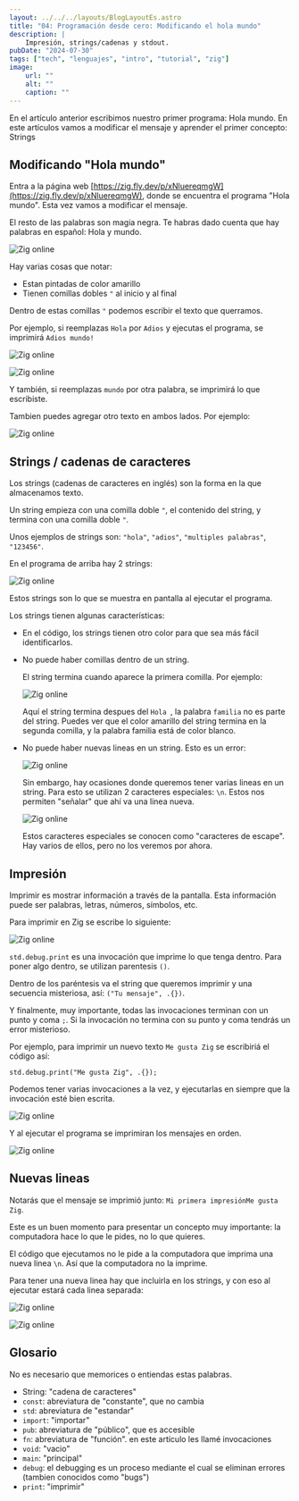 ```yaml
---
layout: ../../../layouts/BlogLayoutEs.astro
title: "04: Programación desde cero: Modificando el hola mundo"
description: |
    Impresión, strings/cadenas y stdout.
pubDate: "2024-07-30"
tags: ["tech", "lenguajes", "intro", "tutorial", "zig"]
image: 
    url: ""
    alt: ""
    caption: ""
---
```


En el artículo anterior escribimos nuestro primer programa:
Hola mundo. En este artículos vamos a modificar el mensaje
y aprender el primer concepto: Strings


## Modificando "Hola mundo"

Entra a la página web
[https://zig.fly.dev/p/xNluereqmgW](https://zig.fly.dev/p/xNluereqmgW),
donde se encuentra el programa "Hola mundo". Esta vez vamos a modificar
el mensaje.

El resto de las palabras son magia negra. Te habras dado cuenta que
hay palabras en español: Hola y mundo.

![Zig online](/img/blog/es/tutorial/009-zig.jpg)

Hay varias cosas que notar:

- Estan pintadas de color amarillo
- Tienen comillas dobles `"` al inicio y al final

Dentro de estas comillas `"` podemos escribir el texto que querramos.

Por ejemplo, si reemplazas `Hola` por `Adios` y ejecutas el programa,
se imprimirá `Adios mundo!`

![Zig online](/img/blog/es/tutorial/010-zig.jpg)

![Zig online](/img/blog/es/tutorial/011-zig.jpg)

Y también, si reemplazas `mundo` por otra palabra, se imprimirá
lo que escribiste.

Tambien puedes agregar otro texto en ambos lados. Por ejemplo:

![Zig online](/img/blog/es/tutorial/012-zig.jpg)


## Strings / cadenas de caracteres

Los strings (cadenas de caracteres en inglés) son la forma
en la que almacenamos texto.

Un string empieza con una comilla doble `"`, el contenido
del string, y termina con una comilla doble `"`.

Unos ejemplos de strings son: `"hola"`, `"adios"`,
`"multiples palabras"`, `"123456"`.

En el programa de arriba hay 2 strings:

![Zig online](/img/blog/es/tutorial/013-zig.jpg)

Estos strings son lo que se muestra en pantalla al
ejecutar el programa.

Los strings tienen algunas características:

- En el código, los strings tienen otro color para que
    sea más fácil identificarlos.
- No puede haber comillas dentro de un string.
    
    El string termina cuando aparece la primera comilla.
    Por ejemplo:

    ![Zig online](/img/blog/es/tutorial/014-zig.jpg)

    Aquí el string termina despues del `Hola `, la palabra
    `familia` no es parte del string. Puedes ver que el
    color amarillo del string termina en la segunda comilla,
    y la palabra familia está de color blanco.

- No puede haber nuevas lineas en un string. Esto es un error:

    ![Zig online](/img/blog/es/tutorial/015-zig.jpg)

    Sin embargo, hay ocasiones donde queremos tener varias lineas
    en un string. Para esto se utilizan 2 caracteres especiales:
    `\n`. Estos nos permiten "señalar" que ahí va una linea nueva.

    ![Zig online](/img/blog/es/tutorial/016-zig.jpg)

    Estos caracteres especiales se conocen como "caracteres de escape".
    Hay varios de ellos, pero no los veremos por ahora.


## Impresión

Imprimir es mostrar información a través de la pantalla. Esta
información puede ser palabras, letras, números, símbolos, etc.

Para imprimir en Zig se escribe lo siguiente:

![Zig online](/img/blog/es/tutorial/017-zig.jpg)

`std.debug.print` es una invocación que imprime lo que tenga
dentro. Para poner algo dentro, se utilizan parentesis `()`.

Dentro de los paréntesis va el string que queremos imprimir
y una secuencia misteriosa, así: `("Tu mensaje", .{})`.

Y finalmente, muy importante, todas las invocaciones
terminan con un punto y coma `;`. Si la invocación
no termina con su punto y coma tendrás un error misterioso.

Por ejemplo, para imprimir un nuevo texto `Me gusta Zig`
se escribiriá el código así:

`std.debug.print("Me gusta Zig", .{});`

Podemos tener varias invocaciones a la vez, y ejecutarlas en
siempre que la invocación esté bien escrita.

![Zig online](/img/blog/es/tutorial/018-zig.jpg)

Y al ejecutar el programa se imprimiran los mensajes en orden.

![Zig online](/img/blog/es/tutorial/019-zig.jpg)


## Nuevas lineas

Notarás que el mensaje se imprimió junto: `Mi primera impresiónMe gusta Zig`.

Este es un buen momento para presentar un concepto muy importante:
la computadora hace lo que le pides, no lo que quieres.

El código que ejecutamos no le pide a la computadora que imprima
una nueva linea `\n`. Así que la computadora no la imprime.

Para tener una nueva linea hay que incluirla en los strings, y con
eso al ejecutar estará cada linea separada:

![Zig online](/img/blog/es/tutorial/020-zig.jpg)

![Zig online](/img/blog/es/tutorial/021-zig.jpg)



## Glosario

No es necesario que memorices o entiendas estas palabras.

- String: "cadena de caracteres"
- `const`: abreviatura de "constante", que no cambia
- `std`: abreviatura de "estandar"
- `import`: "importar"
- `pub`: abreviatura de "público", que es accesible
- `fn`: abreviatura de "función". en este artículo les llamé
    invocaciones
- `void`: "vacio"
- `main`: "principal"
- `debug`: el debugging es un proceso mediante el cual
    se eliminan errores (tambien conocidos como "bugs")
- `print`: "imprimir"


